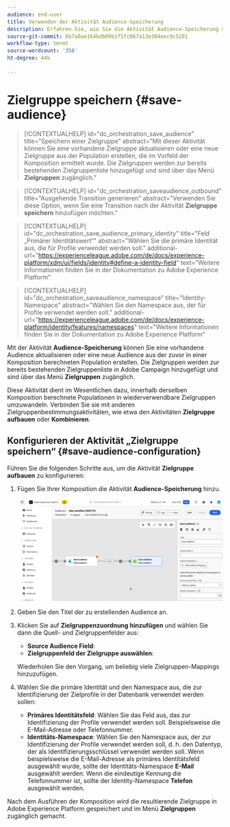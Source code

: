 ```yaml
---
audience: end-user
title: Verwenden der Aktivität Audience-Speicherung
description: Erfahren Sie, wie Sie die Aktivität Audience-Speicherung verwenden
source-git-commit: 6b7a0ae164bdb09b1f5fc067a13e304eec9c5201
workflow-type: tm+mt
source-wordcount: '358'
ht-degree: 44%

---
```



# Zielgruppe speichern {#save-audience}

>[!CONTEXTUALHELP]
>id="dc_orchestration_save_audience"
>title="Speichern einer Zielgruppe"
>abstract="Mit dieser Aktivität können Sie eine vorhandene Zielgruppe aktualisieren oder eine neue Zielgruppe aus der Population erstellen, die im Vorfeld der Komposition ermittelt wurde. Die Zielgruppen werden zur bereits bestehenden Zielgruppenliste hinzugefügt und sind über das Menü **Zielgruppen** zugänglich."

>[!CONTEXTUALHELP]
>id="dc_orchestration_saveaudience_outbound"
>title="Ausgehende Transition generieren"
>abstract="Verwenden Sie diese Option, wenn Sie eine Transition nach der Aktivität **Zielgruppe speichern** hinzufügen möchten."

>[!CONTEXTUALHELP]
>id="dc_orchestration_save_audience_primary_identity"
>title="Feld „Primärer Identitätswert“"
>abstract="Wählen Sie die primäre Identität aus, die für Profile verwendet werden soll."
>additional-url="https://experienceleague.adobe.com/de/docs/experience-platform/xdm/ui/fields/identity#define-a-identity-field" text="Weitere Informationen finden Sie in der Dokumentation zu Adobe Experience Platform"

>[!CONTEXTUALHELP]
>id="dc_orchestration_saveaudience_namespace"
>title="Identity-Namespace"
>abstract="Wählen Sie den Namespace aus, der für Profile verwendet werden soll."
>additional-url="https://experienceleague.adobe.com/de/docs/experience-platform/identity/features/namespaces" text="Weitere Informationen finden Sie in der Dokumentation zu Adobe Experience Platform"

Mit der Aktivität **Audience-Speicherung** können Sie eine vorhandene Audience aktualisieren oder eine neue Audience aus der zuvor in einer Komposition berechneten Population erstellen. Die Zielgruppen werden zur bereits bestehenden Zielgruppenliste in Adobe Campaign hinzugefügt und sind über das Menü **Zielgruppen** zugänglich.

Diese Aktivität dient im Wesentlichen dazu, innerhalb derselben Komposition berechnete Populationen in wiederverwendbare Zielgruppen umzuwandeln. Verbinden Sie sie mit anderen Zielgruppenbestimmungsaktivitäten, wie etwa den Aktivitäten **Zielgruppe aufbauen** oder **Kombinieren**.

## Konfigurieren der Aktivität „Zielgruppe speichern“ {#save-audience-configuration}

Führen Sie die folgenden Schritte aus, um die Aktivität **Zielgruppe aufbauen** zu konfigurieren:

1. Fügen Sie Ihrer Komposition die Aktivität **Audience-Speicherung** hinzu.

   ![](../assets/save-audience.png)

1. Geben Sie den Titel der zu erstellenden Audience an.

1. Klicken Sie auf **Zielgruppenzuordnung hinzufügen** und wählen Sie dann die Quell- und Zielgruppenfelder aus:

   * **Source Audience Field**:
   * **Zielgruppenfeld der Zielgruppe auswählen**:

   Wiederholen Sie den Vorgang, um beliebig viele Zielgruppen-Mappings hinzuzufügen.

1. Wählen Sie die primäre Identität und den Namespace aus, die zur Identifizierung der Zielprofile in der Datenbank verwendet werden sollen:

   * **Primäres Identitätsfeld**: Wählen Sie das Feld aus, das zur Identifizierung der Profile verwendet werden soll. Beispielsweise die E-Mail-Adresse oder Telefonnummer.
   * **Identitäts-Namespace**: Wählen Sie den Namespace aus, der zur Identifizierung der Profile verwendet werden soll, d. h. den Datentyp, der als Identifizierungsschlüssel verwendet werden soll. Wenn beispielsweise die E-Mail-Adresse als primäres Identitätsfeld ausgewählt wurde, sollte der Identitäts-Namespace **E-Mail** ausgewählt werden. Wenn die eindeutige Kennung die Telefonnummer ist, sollte der Identity-Namespace **Telefon** ausgewählt werden.

Nach dem Ausführen der Komposition wird die resultierende Zielgruppe in Adobe Experience Platform <!-- to check--> gespeichert und im Menü **Zielgruppen** zugänglich gemacht.

<!--

## Example{#save-audience-example}

The following example illustrates a simple audience update from targeting. A scheduler is added to run the workflow once a month. A query recovers all the profiles subscribed to the different application services available. The **Save audience** activity updates the audience by deleting profiles that have unsubscribed from the service since the last workflow execution and by adding the newly subscribed profiles.
-->
